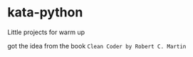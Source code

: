 # kata-python
Little projects for warm up

got the idea from the book `Clean Coder by Robert C. Martin`
